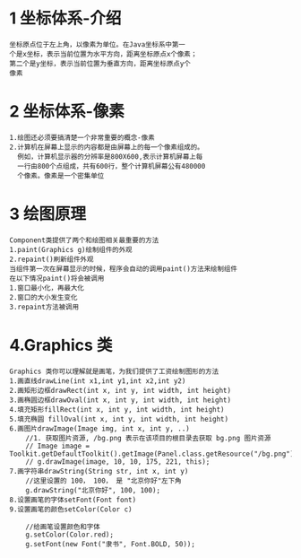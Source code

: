# 1 坐标体系-介绍
    坐标原点位于左上角，以像素为单位。在Java坐标系中第一
    个是x坐标，表示当前位置为水平方向，距离坐标原点x个像素；
    第二个是y坐标，表示当前位置为垂直方向，距离坐标原点y个
    像素
# 2 坐标体系-像素
    1.绘图还必须要搞清楚一个非常重要的概念-像素
    2.计算机在屏幕上显示的内容都是由屏幕上的每一个像素组成的。
      例如，计算机显示器的分辨率是800X600,表示计算机屏幕上每
      一行由800个点组成，共有600行，整个计算机屏幕公有480000
      个像素。像素是一个密集单位
# 3 绘图原理
    Component类提供了两个和绘图相关最重要的方法
    1.paint(Graphics g)绘制组件的外观
    2.repaint()刷新组件外观
    当组件第一次在屏幕显示的时候，程序会自动的调用paint()方法来绘制组件
    在以下情况paint()将会被调用
    1.窗口最小化，再最大化
    2.窗口的大小发生变化
    3.repaint方法被调用
# 4.Graphics 类
    Graphics 类你可以理解就是画笔，为我们提供了工资绘制图形的方法
    1.画直线drawLine(int x1,int y1,int x2,int y2)
    2.画矩形边框drawRect(int x, int y, int width, int height)
    3.画椭圆边框drawOval(int x, int y, int width, int height)
    4.填充矩形fillRect(int x, int y, int width, int height)
    5.填充椭圆 fillOval(int x, int y, int width, int height)
    6.画图片drawImage(Image img, int x, int y, ..)
        //1. 获取图片资源, /bg.png 表示在该项目的根目录去获取 bg.png 图片资源
        // Image image = Toolkit.getDefaultToolkit().getImage(Panel.class.getResource("/bg.png"));
        // g.drawImage(image, 10, 10, 175, 221, this);
    7.画字符串drawString(String str, int x, int y)
        //这里设置的 100， 100， 是 "北京你好"左下角
        g.drawString("北京你好", 100, 100);
    8.设置画笔的字体setFont(Font font)
    9.设置画笔的颜色setColor(Color c)

        //给画笔设置颜色和字体
        g.setColor(Color.red);
        g.setFont(new Font("隶书", Font.BOLD, 50));
